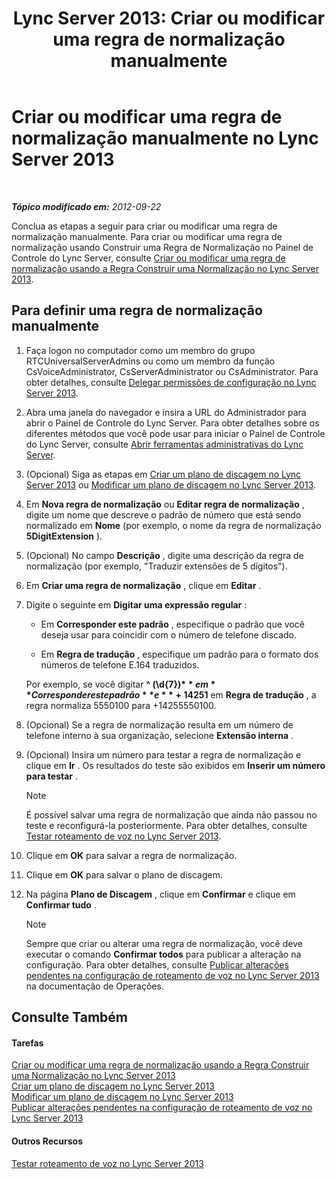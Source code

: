 ﻿---
title: 'Lync Server 2013: Criar ou modificar uma regra de normalização manualmente'
TOCTitle: Criar ou modificar uma regra de normalização manualmente
ms:assetid: fc0335e6-8830-4cfb-8c64-6aeb98c0a992
ms:mtpsurl: https://technet.microsoft.com/pt-br/library/Gg413074(v=OCS.15)
ms:contentKeyID: 49308701
ms.date: 05/19/2016
mtps_version: v=OCS.15
ms.translationtype: HT
---

# Criar ou modificar uma regra de normalização manualmente no Lync Server 2013

 

_**Tópico modificado em:** 2012-09-22_

Conclua as etapas a seguir para criar ou modificar uma regra de normalização manualmente. Para criar ou modificar uma regra de normalização usando Construir uma Regra de Normalização no Painel de Controle do Lync Server, consulte [Criar ou modificar uma regra de normalização usando a Regra Construir uma Normalização no Lync Server 2013](lync-server-2013-create-or-modify-a-normalization-rule-by-using-build-a-normalization-rule.md).

## Para definir uma regra de normalização manualmente

1.  Faça logon no computador como um membro do grupo RTCUniversalServerAdmins ou como um membro da função CsVoiceAdministrator, CsServerAdministrator ou CsAdministrator. Para obter detalhes, consulte [Delegar permissões de configuração no Lync Server 2013](lync-server-2013-delegate-setup-permissions.md).

2.  Abra uma janela do navegador e insira a URL do Administrador para abrir o Painel de Controle do Lync Server. Para obter detalhes sobre os diferentes métodos que você pode usar para iniciar o Painel de Controle do Lync Server, consulte [Abrir ferramentas administrativas do Lync Server](lync-server-2013-open-lync-server-administrative-tools.md).

3.  (Opcional) Siga as etapas em [Criar um plano de discagem no Lync Server 2013](lync-server-2013-create-a-dial-plan.md) ou [Modificar um plano de discagem no Lync Server 2013](lync-server-2013-modify-a-dial-plan.md).

4.  Em **Nova regra de normalização** ou **Editar regra de normalização** , digite um nome que descreve o padrão de número que está sendo normalizado em **Nome** (por exemplo, o nome da regra de normalização **5DigitExtension** ).

5.  (Opcional) No campo **Descrição** , digite uma descrição da regra de normalização (por exemplo, "Traduzir extensões de 5 dígitos").

6.  Em **Criar uma regra de normalização** , clique em **Editar** .

7.  Digite o seguinte em **Digitar uma expressão regular** :
    
      - Em **Corresponder este padrão** , especifique o padrão que você deseja usar para coincidir com o número de telefone discado.
    
      - Em **Regra de tradução** , especifique um padrão para o formato dos números de telefone E.164 traduzidos.
    
    Por exemplo, se você digitar **^ (\\d{7})$** em **Corresponder este padrão** e **+1425$1** em **Regra de tradução** , a regra normaliza 5550100 para +14255550100.

8.  (Opcional) Se a regra de normalização resulta em um número de telefone interno à sua organização, selecione **Extensão interna** .

9.  (Opcional) Insira um número para testar a regra de normalização e clique em **Ir** . Os resultados do teste são exibidos em **Inserir um número para testar** .
    
    > [!note]  
    > É possível salvar uma regra de normalização que ainda não passou no teste e reconfigurá-la posteriormente. Para obter detalhes, consulte <a href="lync-server-2013-test-voice-routing.md">Testar roteamento de voz no Lync Server 2013</a>.

10. Clique em **OK** para salvar a regra de normalização.

11. Clique em **OK** para salvar o plano de discagem.

12. Na página **Plano de Discagem** , clique em **Confirmar** e clique em **Confirmar tudo** .
    
    > [!note]  
    > Sempre que criar ou alterar uma regra de normalização, você deve executar o comando <strong>Confirmar todos</strong> para publicar a alteração na configuração. Para obter detalhes, consulte <a href="lync-server-2013-publish-pending-changes-to-the-voice-routing-configuration.md">Publicar alterações pendentes na configuração de roteamento de voz no Lync Server 2013</a> na documentação de Operações.

## Consulte Também

#### Tarefas

[Criar ou modificar uma regra de normalização usando a Regra Construir uma Normalização no Lync Server 2013](lync-server-2013-create-or-modify-a-normalization-rule-by-using-build-a-normalization-rule.md)  
[Criar um plano de discagem no Lync Server 2013](lync-server-2013-create-a-dial-plan.md)  
[Modificar um plano de discagem no Lync Server 2013](lync-server-2013-modify-a-dial-plan.md)  
[Publicar alterações pendentes na configuração de roteamento de voz no Lync Server 2013](lync-server-2013-publish-pending-changes-to-the-voice-routing-configuration.md)  

#### Outros Recursos

[Testar roteamento de voz no Lync Server 2013](lync-server-2013-test-voice-routing.md)

